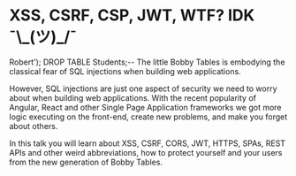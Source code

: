 # XSS, CSRF, CSP, JWT, WTF? IDK ¯\\\_(ツ)\_/¯

Robert'); DROP TABLE Students;-- The little Bobby Tables is embodying the classical fear of SQL injections when building web applications. 

However, SQL injections are just one aspect of security we need to worry about when building web applications. With the recent popularity of Angular, React and other Single Page Application frameworks we got more logic executing on the front-end, create new problems, and make you forget about others. 

In this talk you will learn about XSS, CSRF, CORS, JWT, HTTPS, SPAs, REST APIs and other weird abbreviations, how to protect yourself and your users from the new generation of Bobby Tables.
